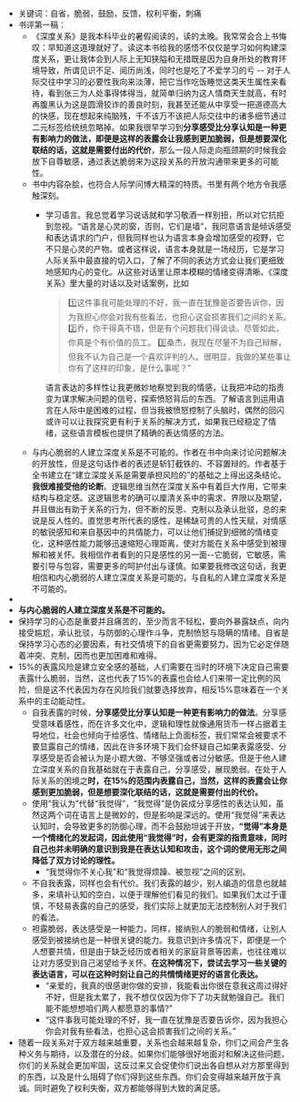 - 关键词：自省，脆弱，鼓励，反馈，权利平衡，刺痛
- 书评第一稿：
	- 《深度关系》是我本科毕业的暑假阅读的，读的太晚。我常常会合上书悔叹：早知道这道理就好了。读这本书给我的感悟不仅仅是学习如何构建深度关系，更让我体会到人际上无知狭隘和无措既是因为自身所处的教育环境导致，所谓见识不足、阅历尚浅，同时也是吃了不爱学习的亏 -- 对于人际交往中学习的必要性我向来淡薄，把它当作吃饭睡觉这类天生属性来看待，看到张三为人处事得体得当，就简单归纳为这人情商天生就高，有时再腹黑认为这是圆滑狡诈的善良时刻，我甚至还能从中享受一把道德高大的快感，现在想起来纯脑残，千不该万不该把人际交往中的诸多细节通过二元标签给统统忽略掉。如果我很早学习到**分享感受比分享认知是一种更有影响力的做法，即便是这样的表露会让我感到更加脆弱，但是想要深化联结的话，这就是需要付出的代价**，那么一段人际走向瓶颈期的时候我会放下自尊敏感，通过表达脆弱来为这段关系的开放沟通带来更多的可能性。
	- 书中内容杂脍，也符合人际学问博大精深的特质。书里有两个地方令我感触深刻。
		- 学习语言。我总觉着学习说话就和学习敬酒一样别扭，所以对它抗拒到忽视。“语言是心灵的窗，否则，它们是墙”，我同意语言是倾诉感受和表达请求的门户，但我同样也认为语言本身会增加感受的视野，它不只是心灵的产物。或者这样说，语言本身就是一场经历，它是学习人际关系中最直接的切入口，了解了不同的表达方式会让我们更细致地感知内心的变化。从这些对话里让原本模糊的情绪变得清晰。《深度关系》里大量的对话以及对话案例，比如
		  > 1️⃣这件事我可能处理的不好，我一直在犹豫是否要告诉你，因为我担心你会对我有些看法，也担心这会损害我们之间的关系。
		  2️⃣乔，你干得真不错，但是有个问题我们得谈谈。尽管如此，你真是个有价值的员工。
		  3️⃣桑杰，我现在尽量不为自己辩解，但我不认为自己是一个喜欢评判的人。很明显，我做的某些事让你有了这样的印象，是什么事呢？”
		  
		  语言表达的多样性让我更微妙地察觉到我的情感，让我把冲动的指责变为谋求解决问题的信号，探索愤怒背后的东西。了解语言到运用语言在人际中是困难的过程，但当我被愤怒控制了头脑时，偶然的回闪或许可以让我探究更有利于关系的解决方式，如果我已经稳定了情绪，这些语言模板也提供了精确的表达情感的方法。
	- 与内心脆弱的人建立深度关系是不可能的。作者在书中向来讨论问题解决的开放性，但是这句话作者的表述是斩钉截铁的、不容置辩的。作者基于全书建立在“建立深度关系是需要承担风险的”的基础之上得出这条结论。**我很难接受他的论断**。逻辑思维当然在深度关系中有着巨大作用，它带来结构与稳定感。这逻辑思考的确可以厘清关系中的需求、界限以及期望，并且做出有助于关系的行为，但不断的反思、克制以及承认批驳，总的来说是反人性的。直觉思考所代表的感性，是稀缺可贵的人性天赋，对情感的敏锐感知和来自基因中的共情能力，可以让他们捕捉到细微的情绪变化，这种感性能力能够迅速缩短心理距离，使对方能在关系中感受到被理解和被关怀。我相信作者看到的只是感性的另一面--它脆弱，它敏感，需要引导与包容，需要更多的呵护付出与谨慎。如果要我修改这句话，我更相信和内心脆弱的人建立深度关系是可能的，与自私的人建立深度关系是不可能的。
-
- **与内心脆弱的人建立深度关系是不可能的。**
- 保持学习的心态是重要并且痛苦的，至少而言不轻松，要向外暴露缺点，向内接受尴尬，承认批驳，与防御的心理作斗争，克制愤怒与隐瞒的情绪。自省是保持学习心态的必要因素，有社交情境下的自省更需要努力，因为它必定伴随着冲突、克制，因而也更加困难和难得。
- 15%的表露风险是建立安全感的基础，人们需要在当时的环境下决定自己需要表露什么脆弱，当然，这也代表了15%的表露也会给人们来带一定比例的风险，但是这不代表因为存在风险我们就要选择放弃，相反15%意味着在一个关系中的主动能动性。
	- 自我表露的时候，**分享感受比分享认知是一种更有影响力的做法**。分享感受意味着感性，而在许多文化中，逻辑和理性就像通用货币一样占据着主导地位，社会也倾向于给感性、情绪贴上负面标签，我们常常会被要求不要显露自己的情绪，因此在许多环境下我们会怀疑自己如果表露感受、分享感受是否会被认为是小题大做、不够坚强或者过分敏感。但是于他人建立深度关系的自我基础就在于表露自己，分享感受，展现脆弱。在处于人际关系的困境之**时，在15%的范围内表露自己，当然，这样的表露会让你感到更加脆弱，但是想要深化联结的话，这就是需要付出的代价。**
	- 使用“我认为”代替“我觉得”，“我觉得”是伪装成分享感性的表达认知，虽然这两个词在语言上是微妙的，但是影响是深远的。使用“我觉得”来表达认知时，会导致更多的防御心理，而不会鼓励坦诚于开放，**“觉得”本身是一个情绪化的发起词，因此使用“我觉得”时，会有更深的指责意味，同时自己也并未明确的意识到我是在表达认知和攻击，这个词的使用无形之间降低了双方讨论的理性。**
		- “我觉得你不关心我”和“我觉得烦躁、被忽视”之间的区别。
	- 不自我表露，同样也会有代价。我们表露的越少，别人编造的信息也就越多，来填补认知的空白，以便于理解他们看见的我们。如果我们太过于谨慎，不轻易表露的自己的感受，我们实际上就更加无法控制别人对于我们的看法。
	- 袒露脆弱，表达感受是一种能力，同样，接纳别人的脆弱和情绪，让别人感受到被接纳也是一种很关键的能力。我意识到许多情况下，即便是一个人想要共情，但是由于缺乏经历或者相关的家庭背景等因素，也往往难以让对方感受到自己渴望给予关怀。**在这种情况下，尝试去学习一些关键的表达语言，可以在这种时刻让自己的共情情绪更好的语言化表达。**
		- “亲爱的，我真的很感谢你做的安排，我能看出你很在意我这周过得好不好，但是我太累了，我不想仅仅因为你下了功夫就勉强自己。我们能不能想想咱们两人都愿意的事情?”
		- “这件事我可能处理的不好，我一直在犹豫是否要告诉你，因为我担心你会对我有些看法，也担心这会损害我们之间的关系。”
- 随着一段关系对于双方越来越重要，关系也会越来越复杂，你们之间会产生各种义务与期待，以及潜在的分歧。如果你们能够很好地面对和解决这些问题，你们的关系就会更加牢固，这反过来又会促使你们说出各自想从对方那里得到的东西，以及是什么阻碍了你们得到这些东西。你们会变得越来越开放于真诚。同时避免了权利失衡，双方都能够得到大致的满足感。